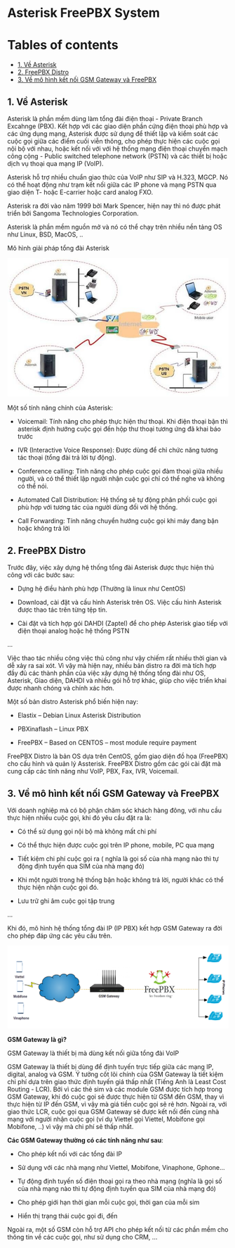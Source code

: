 # Asterisk FreePBX System

# Tables of contents

- [1. Về Asterisk](#about-asterisk)
- [2. FreePBX Distro](#freepbx-distro)
- [3. Về mô hình kết nối GSM Gateway và FreePBX](#about-gsmgateway-freepbx)

## <a name="about-asterisk">1. Về Asterisk</a>

Asterisk là phần mềm dùng làm tổng đài điện thoại - Private Branch Excahnge (PBX). Kết hợp với các giao diện phần cứng điện thoại phù hợp và các ứng dụng mạng, Asterisk được sử dụng để thiết lập và kiểm soát các cuộc gọi giữa các điểm cuối viễn thông, cho phép thực hiện các cuộc gọi nội bộ với nhau, hoặc kết nối với với hệ thống mạng điện thoại chuyển mạch công cộng - Public switched telephone network (PSTN) và các thiết bị hoặc dịch vụ thoại qua mạng IP (VoIP).

Asterisk hỗ trợ nhiều chuẩn giao thức của VoIP như SIP và H.323, MGCP. Nó có thể hoạt động như trạm kết nối giữa các IP phone và mạng PSTN qua giao diện T- hoặc E-carrier hoặc card analog FXO.

Asterisk ra đời vào năm 1999 bởi Mark Spencer, hiện nay thì nó được phát triển bởi Sangoma Technologies Corporation.

Asterisk là phần mềm nguồn mở và nó có thể chạy trên nhiều nền tảng OS như Linux, BSD, MacOS, ..

Mô hình giải pháp tổng đài Asterisk

<p align="center">
<img src="../images/asterisk.jpg" />
</p>

Một số tính năng chính của Asterisk:

- Voicemail: Tính năng cho phép thực hiện thư thoại. Khi điện thoại bận thì asterisk định hướng cuộc gọi đến hộp thư thoại tương ứng đã khai báo trước

- IVR (Interactive Voice Response): Được dùng để chỉ chức năng tương tác thoại (tổng đài trả lời tự động).

- Conference calling: Tính năng cho phép cuộc gọi đàm thoại giữa nhiều người, và có thể thiết lập người nhận cuộc gọi chỉ có thể nghe và không có thể nói.

- Automated Call Distribution: Hệ thống sẽ tự động phân phối cuộc gọi phù hợp với tương tác của người dùng đối với hệ thống.

- Call Forwarding: Tính năng chuyển hướng cuộc gọi khi máy đang bận hoặc không trả lời


## <a name="freepbx-distro">2. FreePBX Distro</a>

Trước đây, việc xây dựng hệ thống tổng đài Asterisk được thực hiện thủ công với các bước sau:

- Dựng hệ điều hành phù hợp (Thường là linux như CentOS)

- Download, cài đặt và cấu hình Asterisk trên OS. Việc cấu hình Asterisk được thao tác trên từng tệp tin.

- Cài đặt và tích hợp gói DAHDI (Zaptel) để cho phép Asterisk giao tiếp với điện thoại analog hoặc hệ thống PSTN

...

Việc thao tác nhiều công việc thủ công như vậy chiếm rất nhiều thời gian và dễ xảy ra sai xót. Vì vậy mà hiện nay, nhiều bản distro ra đời mà tích hợp đầy đủ các thành phần của việc xây dựng hệ thống tổng đài như OS, Asterisk, Giao diện, DAHDI và nhiều gói hỗ trợ khác, giúp cho việc triển khai được nhanh chóng và chính xác hơn.

Một số bản distro Asterisk phổ biến hiện nay:

- Elastix – Debian Linux Asterisk Distribution

- PBXinaflash – Linux PBX

- FreePBX – Based on CENTOS – most module require payment

FreePBX Distro là bản OS dựa trên CentOS, gồm giao diện đồ họa (FreePBX) cho cấu hình và quản lý Assterisk. FreePBX Distro gồm các gói cài đặt mà cung cấp các tính năng như VoIP, PBX, Fax, IVR, Voicemail.

## <a name="about-gsmgateway-freepbx">3. Về mô hình kết nối GSM Gateway và FreePBX</a>

Với doanh nghiệp mà có bộ phận chăm sóc khách hàng đông, với nhu cầu thực hiện nhiều cuộc gọi, khi đó yêu cầu đặt ra là:

- Có thể sử dụng gọi nội bộ mà không mất chi phí

- Có thể thực hiện được cuộc gọi trên IP phone, mobile, PC qua mạng

- Tiết kiệm chi phí cuộc gọi ra ( nghĩa là gọi số của nhà mạng nào thì tự động định tuyến qua SIM của nhà mạng đó)

- Khi một người trong hệ thống bận hoặc không trả lời, người khác có thể thực hiện nhận cuộc gọi đó.

- Lưu trữ ghi âm cuộc gọi tập trung

...

Khi đó, mô hình hệ thống tổng đài IP (IP PBX) kết hợp GSM Gateway ra đời cho phép đáp ứng các yêu cầu trên.

<p align="center"> 
<img src="../images/gsm-freepbx.png" />
</p>

**GSM Gateway là gì?**

GSM Gateway là thiết bị mà dùng kết nối giữa tổng đài VoIP

GSM Gateway là thiết bị dùng để định tuyến trực tiếp giữa các mạng IP, digital, analog và GSM. Ý tưởng cốt lõi chính của GSM Gateway là tiết kiệm chi phí dựa trên giao thức định tuyến giá thấp nhất (Tiếng Anh là Least Cost Routing - LCR). Bởi vì các thẻ sim và các module GSM được tích hợp trong GSM Gateway, khi đó cuộc gọi sẽ được thực hiện từ GSM đến GSM, thay vì thực hiện từ IP đến GSM, vì vậy mà giá tiền cuộc gọi sẽ rẻ hơn. Ngoài ra, với giao thức LCR, cuộc gọi qua GSM Gateway sẽ được kết nối đến cùng nhà mạng với người nhận cuộc gọi (ví dụ Viettel gọi Viettel, Mobifone gọi Mobifone, ..) vì vậy mà chi phí sẽ thấp nhất.

**Các GSM Gateway thường có các tính năng như sau**:

- Cho phép kết nối với các tổng đài IP

- Sử dụng với các nhà mạng như Viettel, Mobifone, Vinaphone, Gphone...

- Tự động định tuyến số điện thoại gọi ra theo nhà mạng (nghĩa là gọi số của nhà mạng nào thì tự động định tuyến qua SIM của nhà mạng đó)

- Cho phép giới hạn thời gian mỗi cuộc gọi, thời gan của mỗi sim

- Hiển thị trạng thái cuộc gọi đi, đến

Ngoài ra, một số GSM còn hỗ trợ API cho phép kết nối từ các phần mềm cho thông tin về các cuộc gọi, như sử dụng cho CRM, …
